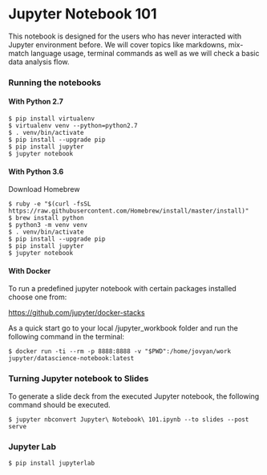 # Jupyter Notebook 101

This notebook is designed for the users who has never interacted with Jupyter environment before. We will cover topics like markdowns, mix-match language usage, terminal commands as well as we will check a basic data analysis flow.

### Running the notebooks

#### With Python 2.7

    $ pip install virtualenv
    $ virtualenv venv --python=python2.7
    $ . venv/bin/activate
    $ pip install --upgrade pip
    $ pip install jupyter
    $ jupyter notebook
    

#### With Python 3.6

Download Homebrew

    $ ruby -e "$(curl -fsSL https://raw.githubusercontent.com/Homebrew/install/master/install)"    
    $ brew install python
    $ python3 -m venv venv
    $ . venv/bin/activate
    $ pip install --upgrade pip
    $ pip install jupyter
    $ jupyter notebook       

#### With Docker

To run a predefined jupyter notebook with certain packages installed choose one from:

https://github.com/jupyter/docker-stacks

As a quick start go to your local /jupyter_workbook folder and run the following command in the terminal:

    $ docker run -ti --rm -p 8888:8888 -v "$PWD":/home/jovyan/work jupyter/datascience-notebook:latest


### Turning Jupyter notebook to Slides

To generate a slide deck from the executed Jupyter notebook, the following command should be executed.

    $ jupyter nbconvert Jupyter\ Notebook\ 101.ipynb --to slides --post serve

### Jupyter Lab

    $ pip install jupyterlab